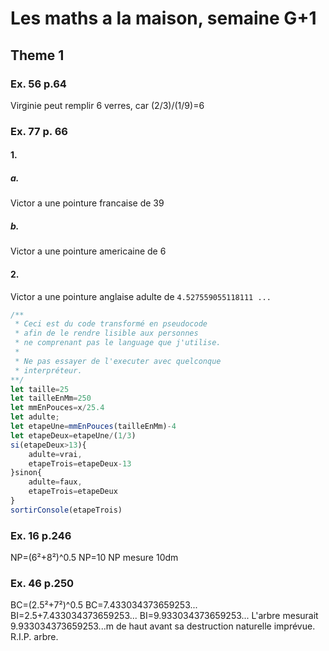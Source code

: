 # Les maths a la maison, semaine G+1
## Theme 1
### Ex. 56 p.64
Virginie peut remplir 6 verres, car (2/3)/(1/9)=6
### Ex. 77 p. 66
#### 1.
##### a.
Victor a une pointure francaise de 39
##### b.
Victor a une pointure americaine de 6
#### 2.
Victor a une pointure anglaise adulte de `4.527559055118111
...`
```js
/**
 * Ceci est du code transformé en pseudocode
 * afin de le rendre lisible aux personnes
 * ne comprenant pas le language que j'utilise.
 * 
 * Ne pas essayer de l'executer avec quelconque
 * interpréteur.
**/
let taille=25
let tailleEnMm=250
let mmEnPouces=x/25.4
let adulte;
let etapeUne=mmEnPouces(tailleEnMm)-4
let etapeDeux=etapeUne/(1/3)
si(etapeDeux>13){
	adulte=vrai,
	etapeTrois=etapeDeux-13
}sinon{
	adulte=faux,
	etapeTrois=etapeDeux
}
sortirConsole(etapeTrois)
```
### Ex. 16 p.246
NP=(6²+8²)^0.5
NP=10
NP mesure 10dm
### Ex. 46 p.250
BC=(2.5²+7²)^0.5
BC=7.433034373659253...
BI=2.5+7.433034373659253...
BI=9.933034373659253...
L'arbre mesurait 9.933034373659253...m de haut avant sa destruction naturelle imprévue. R.I.P. arbre.
